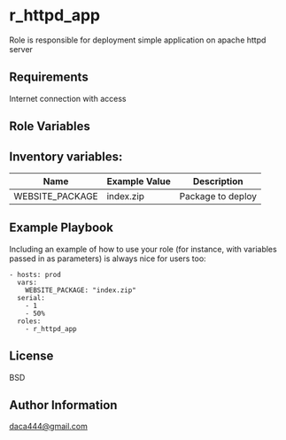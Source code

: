 r_httpd_app
=========

Role is responsible for deployment simple application on apache httpd server

Requirements
------------

Internet connection with access

Role Variables
--------------
Inventory variables:
--------------
| Name              | Example Value       | Description          |
|-------------------|---------------------|----------------------|
|WEBSITE_PACKAGE|index.zip|Package to deploy|

Example Playbook
----------------

Including an example of how to use your role (for instance, with variables passed in as parameters) is always nice for users too:

    - hosts: prod
      vars:
        WEBSITE_PACKAGE: "index.zip"
      serial:
        - 1   
        - 50%
      roles:
        - r_httpd_app


License
-------

BSD

Author Information
------------------

daca444@gmail.com
